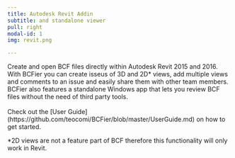 ```yaml
---
title: Autodesk Revit Addin
subtitle: and standalone viewer
pull: right
modal-id: 1
img: revit.png

---
```

<p class='lead' markdown='1'>
Create and open BCF files directly within Autodesk Revit 2015 and 2016. With BCFier you can create isseus of 3D and 2D* views, add multiple views and comments to an issue and easily share them with other team members. BCFier also features a standalone Windows app that lets you review BCF files without the need of third party tools. 
<br/><br/>
Check out the [User Guide](https://github.com/teocomi/BCFier/blob/master/UserGuide.md) on how to get started.
</p>
*2D views are not a feature part of BCF therefore this functionality will only work in Revit.
